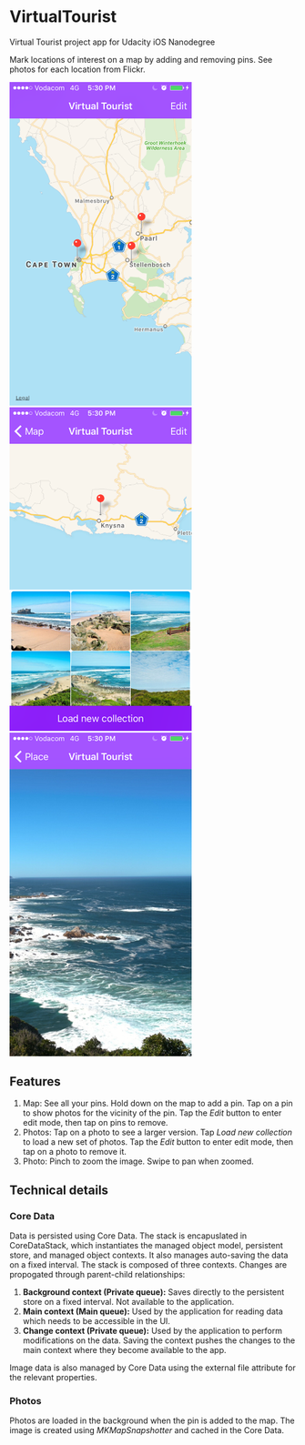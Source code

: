 # VirtualTourist

Virtual Tourist project app for Udacity iOS Nanodegree

Mark locations of interest on a map by adding and removing pins. See photos for each location from Flickr.

<img src="Screenshots/iPhone/Portrait/1 Map.png" width="320">
<img src="Screenshots/iPhone/Portrait/2 Photos.png" width="320">
<img src="Screenshots/iPhone/Portrait/3 Photo.png" width="320">

## Features

1. Map: See all your pins. Hold down on the map to add a pin. Tap on a pin to show photos for the vicinity of the pin. Tap the *Edit* button to enter edit mode, then tap on pins to remove.
2. Photos: Tap on a photo to see a larger version. Tap *Load new collection* to load a new set of photos. Tap the *Edit* button to enter edit mode, then tap on a photo to remove it.
3. Photo: Pinch to zoom the image. Swipe to pan when zoomed.

## Technical details

### Core Data

Data is persisted using Core Data. The stack is encapuslated in CoreDataStack, which instantiates the managed object model, persistent store, and managed object contexts. It also manages auto-saving the data on a fixed interval. The stack is composed of three contexts. Changes are propogated through parent-child relationships:

1. **Background context (Private queue):** Saves directly to the persistent store on a fixed interval. Not available to the application.
2. **Main context (Main queue):** Used by the application for reading data which needs to be accessible in the UI.
3. **Change context (Private queue):** Used by the application to perform modifications on the data. Saving the context pushes the changes to the main context where they become available to the app.

Image data is also managed by Core Data using the external file attribute for the relevant properties.

### Photos

Photos are loaded in the background when the pin is added to the map. The image is created using *MKMapSnapshotter* and cached in the Core Data.
